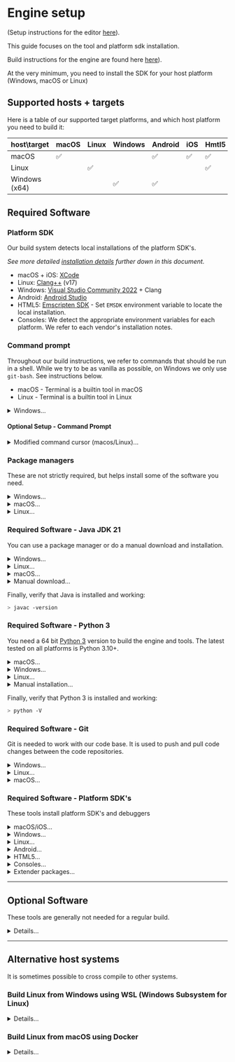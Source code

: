 # Engine setup

(Setup instructions for the editor [here](/editor/README.md)).

This guide focuses on the tool and platform sdk installation.

Build instructions for the engine are found here [here](/editor/README_BUILD.md)).

At the very minimum, you need to install the SDK for your host platform (Windows, macOS or Linux)

## Supported hosts + targets

Here is a table of our supported target platforms, and which host platform you need to build it:

|host\target   | macOS | Linux | Windows | Android | iOS     | Hmtl5   | PS4/PS5 | Switch | XBox  |
|--------------|-------|-------|---------|---------|---------|---------|---------|--------|-------|
|macOS         | ✅    |       |         | ✅      | ✅      | ✅     |         |        |       |
|Linux         |       | ✅    |         |         |         | ✅      |         |        |       |
|Windows (x64) |       |       | ✅      | ✅      |         |         | ✅      | ✅     | ✅    |


## Required Software

### Platform SDK

Our build system detects local installations of the platform SDK's.

*See more detailed [installation details](#required-software---platform-sdks) further down in this document.*

* macOS + iOS: [XCode](https://apps.apple.com/us/app/xcode/id497799835)
* Linux: [Clang++](https://apt.llvm.org/) (v17)
* Windows: [Visual Studio Community 2022](https://visualstudio.microsoft.com/vs/older-downloads/) + Clang
* Android: [Android Studio](https://developer.android.com/studio)
* HTML5: [Emscripten SDK](https://emscripten.org/docs/getting_started/downloads.html) - Set `EMSDK` environment variable to locate the local installation.
* Consoles: We detect the appropriate environment variables for each platform. We refer to each vendor's installation notes.

### Command prompt

Throughout our build instructions, we refer to commands that should be run in a shell.
While we try to be as vanilla as possible, on Windows we only use `git-bash`. See instructions below.

* macOS - Terminal is a builtin tool in macOS
* Linux - Terminal is a builtin tool in Linux

<details><summary>Windows...</summary><p>

* Windows - [Terminal](https://aka.ms/terminal) is a builtin tool in Windows.
  * It allows you to run different types of shells, like `git-bash`
  * *note*: We do not build from the regular Command prompt
  * [Git For Windows](https://gitforwindows.org) - Installs `Git` (required), and also `git-bash`.
    * `git-bash` is currently our recommended shell for windows. ´git-bash´ can install as a Terminal add on.
      * During install, if asked, select the option to not do any CR/LF conversion.


</p></details>

#### Optional Setup - Command Prompt

<details><summary>Modified command cursor (macos/Linux)...</summary><p>

  It's useful to modify your command prompt to show the status of the repo you're in.
  E.g. it makes it easier to keep the git branches apart.

  You do this by editing the `PS1` variable in your shell. Put it in the recommended config for your system (e.g. `.zprofile` or `.bashrc`)
  Here's a very small improvement on the default prompt, whic shows you the time of the last command, as well as the current git branch name and its status:

  ```sh
  git_branch() {
      git branch 2> /dev/null | sed -e '/^[^*]/d' -e 's/* \(.*\)/(\1)/'
  }
  acolor() {
    [[ -n $(git status --porcelain=v2 2>/dev/null) ]] && echo 31 || echo 33
  }
  export PS1='\t \[\033[32m\]\w\[\033[$(acolor)m\] $(git_branch)\[\033[00m\] $ '
  ```

</p></details>


### Package managers

These are not strictly required, but helps install some of the software you need.

<details><summary>Windows...</summary><p>

* [Chocolatey](https://chocolatey.org/docs/installation) - Chocolatey is a package installer that will help install various helper tools such as python, ripgrep etc.

Open a Command Prompt (cmd.exe) as administator and run:

```sh
@"%SystemRoot%\System32\WindowsPowerShell\v1.0\powershell.exe" -NoProfile -InputFormat None -ExecutionPolicy Bypass -Command "[System.Net.ServicePointManager]::SecurityProtocol = 3072; iex ((New-Object System.Net.WebClient).DownloadString('https://community.chocolatey.org/install.ps1'))" && SET "PATH=%PATH%;%ALLUSERSPROFILE%\chocolatey\bin"
```

Once this is done, you can install new packages which are added to the PATH, by running:

```sh
choco install <package_name>
```

</p></details>

<details><summary>macOS...</summary><p>

* [Homebrew](https://brew.sh) - Homebrew is a package mananger for macOS.

Once it is installed, you can install packages using

```sh
brew install <package_name>
```

</p></details>

<details><summary>Linux...</summary><p>

* `apt` - (alternatively name `apt-get`) is a package mananger for Linux. It is the default package manager and is installed by default.

Once it is installed, you can install packages using

```sh
apt install <package_name>
```


</p></details>


### Required Software - Java JDK 21

You can use a package manager or do a manual download and installation.

<details><summary>Windows...</summary><p>

Install [temurin jdk](https://adoptium.net/en-GB/installation/) using Chocolatey:

```sh
choco install temurin21
```

*With choco, the install path is something like /c/Program\ Files/OpenJDK/openjdk-21.0.5_11*

Once the Java SDK is installed you need to add java to PATH environment variable.

</p></details>

<details><summary>Linux...</summary><p>
  
Install [temurin jdk](https://adoptium.net/en-GB/installation/) using `apt-get`:

```
> sudo apt-get install temurin-21-jdk
```

Once the Java SDK is installed you may need to add `<java install path>/Contents/Home/bin` to your PATH:

```sh
> nano ~/.bashrc
export PATH=<JAVA_INSTALL_PATH>/Contents/Home/bin:$PATH
```

After that, update the path by reloading the PATH variable:
```sh
source ~/.bashrc
```
</p></details>

<details><summary>macOS...</summary><p>

Install [temurin jdk](https://adoptium.net/en-GB/installation/) using `brew`:

```
> brew install --cask temurin@21
```

*after installation, it's installed under /Library/Java/JavaVirtualMachines/temurin-<version>.jdk/Contents/Home`*

Once the Java SDK is installed you may need to add `<java install path>/Contents/Home/bin` to your PATH:

```sh
> nano ~/.zprofile
export PATH=<JAVA_INSTALL_PATH>/Contents/Home/bin:$PATH
```

After that, update the path by reloading the PATH variable:
```sh
source ~/.zprofile
```
</p></details>

<details><summary>Manual download...</summary><p>

Download and install the latest JDK 21 (21.0.5 or later) release from either of these locations:

* [Adoptium/Temurin](https://github.com/adoptium/temurin21-binaries/releases) - The Adoptium Working Group promotes and supports high-quality runtimes and associated technology for use across the Java ecosystem

</p></details>

Finally, verify that Java is installed and working:
```sh
> javac -version
```

### Required Software - Python 3

You need a 64 bit [Python 3](https://www.python.org/downloads/) version to build the engine and tools. The latest tested on all platforms is Python 3.10+.

<details><summary>macOS...</summary><p>

You need to install a Python3 version from [Python downloads](https://www.python.org/downloads/).

Once Python has been installed you also need install certificates (for https requests):

```sh
> "/Applications/Python\ 3.12/Install\ Certificates.command"
```
</p></details>

<details><summary>Windows...</summary><p>

Install Python using Chocolatey:

```sh
choco install python
```
</p></details>

<details><summary>Linux...</summary><p>

Linux comes with a preinstalled version of Python.

</p></details>

<details><summary>Manual installation...</summary><p>

Install an appropriate version from [https://www.python.org/downloads/](https://www.python.org/downloads/)

</p></details>

Finally, verify that Python 3 is installed and working:
```sh
> python -V
```

### Required Software - Git

Git is needed to work with our code base. It is used to push and pull code changes between the code repositories.

<details><summary>Windows...</summary><p>

This is not needed if you've installed `git-bash`

You can [download](https://git-scm.com/download/win) a command line version of Git.

During install, select the option to not do any CR/LF conversion.

You most likely want to set up working with ssh keys as well.

### SSH Keys

#### Using Git Gui

- Run Git GUI
- Help > Show SSH Key
- If you don't have an SSH Key, press Generate Key
- Add the public key to your Github profile
- You might need to run `start-ssh-agent` (in `C:\Program Files\Git\cmd`)


#### Command line

Alternatively, you can easily create your own key from command line:

```sh
$ ssh-keygen -t ed25519 -C "your_email@example.com"
# Copy the contents of the public file
$ cat ~/.ssh/id_ed25519.pub
# Add the public key to your Github profile (under the Setting tab on your github user profile)
# Test your new key:
$ ssh -T git@github.com
```

Now you should be able to clone the defold repo from a command prompt:

```sh
> git clone git@github.com:defold/defold.git
```

</p></details>

<details><summary>Linux...</summary><p>

You can install `git` using apt-get:

```sh
apt-get install git
```

</p></details>

<details><summary>macOS...</summary><p>

Git is installed with XCode, but you can also install `git` using brew:

```sh
brew install git
```

</p></details>

### Required Software - Platform SDK's

These tools install platform SDK's and debuggers

<details><summary>macOS/iOS...</summary><p>

#### XCode

We use [XCode](https://apps.apple.com/us/app/xcode/id497799835) for building and debugging macOS + iOS targets.

While `XCode` is available from the App Store, we recommend logging into your Apple Developer account and downloading it manually from [More Downloads](https://developer.apple.com/download/all/).

After downloading XCode, you also need to install the `Command line tools`:
```sh
xcode-select --install
```

Once installed, verify the installation with
```sh
defold$ ./scripts/build.py check_sdk --verbose
```

</p></details>

<details><summary>Windows...</summary><p>

#### Visual C++ 2022 Community

[Download](https://visualstudio.microsoft.com/vs/older-downloads/) the Community version or use the Professional or Enterprise version if you have the proper licence.

* When installing, select the "Desktop Development with C++" workload

* We also require Clang:
  * In Visual Studio Installer, under Individual components, select *C++ Clang Compiler for Windows* and *MSBuild support for LLVM (clang-cl) toolset*.

  * Add clang to your PATH. For a default installation, the path to add will likely be C:\Program Files\Microsoft Visual Studio\2022\Community\VC\Tools\Llvm\bin

* There is also an optional 3rd party git client.

Once installed, verify the installation with
```sh
defold$ ./scripts/build.py check_sdk --verbose
```

</p></details>

<details><summary>Linux...</summary><p>

  There is no single "sdk" to install, but a list of libraries that are needed for development.

  **Development files**
  * **libxi-dev** - X11 Input extension library
  * **libxext-dev** - X11 Miscellaneous extensions library
  * **freeglut3-dev** - OpenGL Utility Toolkit development files
  * **libcurl4-openssl-dev** - Development files and documentation for libcurl
  * **uuid-dev** - Universally Unique ID library
  * **libopenal-dev** - Software implementation of the OpenAL audio API
  * **libncurses5** -  Needed by clang

  **Tools**
  * **build-essential** - Compilers
  * **autoconf** - Automatic configure script builder
  * **automake** - Tool for generating GNU Standards-compliant Makefiles
  * **libtool** - Generic library support script

  Download and install using `apt-get`:

  ```sh
  apt-get install \
          autoconf \
          automake \
          build-essential \
          freeglut3-dev \
          libssl-dev \
          libtool \
          libxi-dev \
          libx11-xcb-dev \
          libxrandr-dev \
          libopenal-dev \
          libgl1-mesa-dev \
          libglw1-mesa-dev \
          libncurses5 \
          openssl \
          valgrind \
          uuid-dev \
          xvfb
  ```

Once installed, verify the installation with
```sh
defold$ ./scripts/build.py check_sdk --verbose
```

</p></details>

<details><summary>Android...</summary><p>

There are two options:

* Download and install [Android Studio](https://developer.android.com/studio).

* Set the `ANDROID_HOME` environment variable
  * E.g. `ANDROID_HOME=/path/to/android/sdk`

Once installed, verify the installation with
```sh
defold$ ./scripts/build.py check_sdk --verbose --platform=arm64-android
```

</p></details>

<details><summary>HTML5...</summary><p>

* Install [Emscripten SDK](https://emscripten.org/docs/getting_started/downloads.html)
* Set `EMSDK` environment variable to locate the local installation.
  * E.g. `EMSDK=/path/to/emsdk-4.0.7/`

Once installed, verify the installation with
```sh
defold$ ./scripts/build.py check_sdk --verbose --platform=wasm-web
```

</p></details>


<details><summary>Consoles...</summary><p>

For each console we detect the appropriate environment variables used by each platform. We refer to each vendor's installation notes for their SDK's.

Once installed, verify the installation with
```sh
defold$ ./scripts/build.py check_sdk --verbose --platform=...
```

</p></details>

<details><summary>Extender packages...</summary><p>

*NOTE: this is not required to build the engine locally!*

In order to build Extender images locally, you need access to prepackaged SDK's for each platform.

Due to licensing restrictions **the SDKs are not distributed with Defold**. You need to provide these from a URL accessible by your local machine so that `build.py` and the `install_sdk` command can download and unpack them.

__In order to simplify this process we provide scripts to download and package the SDKs__ [Read more about this process here](/scripts/package/README.md).

The path to the SDKs can either be passed to `build.py` using the `--package-path` option or by setting the `DM_PACKAGES_URL` environment variable.

</p></details>


---

## Optional Software

These tools are generally not needed for a regular build.

<details><summary>Details...</summary><p>

### Optional Software - DotNet 9

In order to build and test the csharp languange bindings locally, you need to install DotNet 9.

<details><summary>Install...</summary><p>

There are a few ways to install the DotNet sdk:

* Install via https://dotnet.microsoft.com/en-us/download/dotnet/9.0
* Install via your package manager
  * macOS: `brew search dotnet`
  * Linux: `apt-get install dotnet`
  * Windows: `choco install dotnet`

* Install via [dotnet-install.sh](https://learn.microsoft.com/en-us/dotnet/core/tools/dotnet-install-script):

  <details><summary>Linux/macOS...</summary><p>

  Bash:
  ```sh
  > chmod +x ./dotnet-install.sh
  > ./dotnet-install.sh --channel 9.0
  ```

  </p></details>

  <details><summary>Windows...</summary><p>

  PowerShell (Windows):
  ```sh
  > ./dotnet-install.ps1 -Channel 9.0
  ```
  </p></details>

</p></details>


## Optional Software for external libraries

These are needed in some special build scripts (e.g. when rebuilding external source libraries).

* **curl** - Command line tool for downloading files
* **wget** - Command line tool for downloading files
* **cmake** for easier building of external projects
* **patch** for easier patching on windows (when building external projects)

<details><summary>macOS...</summary><p>

  ```sh
  brew install wget curl cmake patch
  ````

</p></details>

<details><summary>Linux...</summary><p>

  ```sh
  apt-get install wget curl cmake patch
  ````

</p></details>


<details><summary>Windows...</summary><p>

  In powershell:
  ```sh
  choco install wget curl cmake patch
  ````

</p></details>


## Optional Software - [ccache](https://ccache.samba.org/manual.html)

This is an optional tool to help speed up building the code by caching the results.

<details><summary>macOS...</summary><p>

  ```sh
  > brew install ccache
  ```

  Configure `ccache` by running ([source](https://ccache.samba.org/manual.html))

  ```sh
  > ccache --max-size=5G
  ```

</p></details>

<details><summary>Linux...</summary><p>

  ```sh
  > apt-get install ccache
  ```

  Configure `ccache` by running ([source](https://ccache.samba.org/manual.html))

  ```sh
  > ccache --max-size=5G
  ```

</p></details>

<details><summary>Windows...</summary><p>

  In powershell:
  ```sh
  > choco install ccache
  ```

  Configure `ccache` by running ([source](https://ccache.samba.org/manual.html))

  ```sh
  > ccache --max-size=5G
  ```

</p></details>


## Optional Software

These are _rarely_ used by developers in our build setup.
They're mainly used to help unpack some archives and sync source code in a pl

* **7z** - for extracting (e.g. android archives and binaries)
* **dos2unix** tool to convert line endings of certain source files (e.g. when building files in `external/bullet3d`)


<details><summary>macOS...</summary><p>

  ```sh
  brew install 7z dos2unix
  ````

</p></details>

<details><summary>Linux...</summary><p>

  ```sh
  apt-get install 7z
  ````

</p></details>


<details><summary>Windows...</summary><p>

  In powershell:
  ```sh
  choco install 7z dos2unix
  ````

</p></details>

</p></details> <!-- Optional Software -->


---

## Alternative host systems

It is sometimes possible to cross compile to other systems.

### Build Linux from Windows using WSL (Windows Subsystem for Linux)

<details><summary>Details...</summary><p>

It is possible to build Linux targets using WSL 1.

Install relevant packages (git, java, python, clang etc) using `./scripts/linux/install_wsl_packages.sh`.
If also updates your `~/.bashrc` with updated paths.

### Git clone into a mounted folder

In order to get the proper username of your files, we need to setup WSL for this.
Otherwise the git clone won't work in a mounted C: drive folder.

Open (or create) the config file:
```
sudo nano /etc/wsl.conf
```

Add these lines:
```
[automount]
options = "metadata"
```

And restart your WSL session


### X11

The script also sets the `DISPLAY=localhost:0.0` which allows you to connect to a local X server.

A popular choice is [VCXSRV](https://sourceforge.net/projects/vcxsrv/)
</p></details>


### Build Linux from macOS using Docker

<details><summary>Details...</summary><p>

Build the docker container (Ubuntu).
It will use the arch of your current host system.
```sh
./scripts/docker/build.sh
```

Run the guest system in the cwd of choice.
E.g. to start setup for building Defold engine for Linux

```sh
cd <defold root>
./scripts/docker/run.sh
./scripts/build.py shell
./scripts/build.py install_ext
...
```

</p></details>
